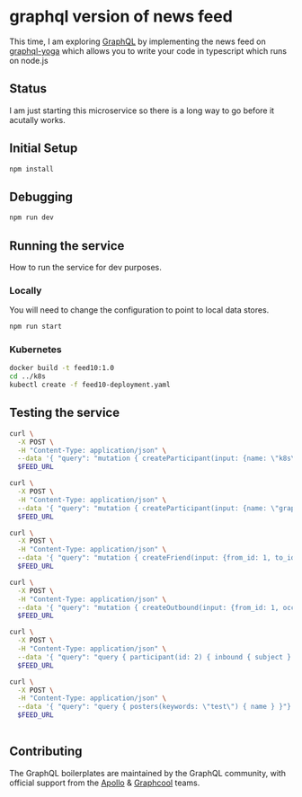 # graphql version of news feed 

This time, I am exploring [GraphQL](https://graphql.org/) by implementing the news feed on [graphql-yoga](https://github.com/prisma/graphql-yoga) which allows you to write your code in typescript which runs on node.js

## Status

I am just starting this microservice so there is a long way to go before it acutally works.

## Initial Setup

```bash
npm install
```

## Debugging

```bash
npm run dev
```
## Running the service

How to run the service for dev purposes.

### Locally

You will need to change the configuration to point to local data stores.

```bash
npm run start
```

### Kubernetes

```bash
docker build -t feed10:1.0
cd ../k8s
kubectl create -f feed10-deployment.yaml
```

## Testing the service

```bash
curl \
  -X POST \
  -H "Content-Type: application/json" \
  --data '{ "query": "mutation { createParticipant(input: {name: \"k8s\"}) { id } }"}' \
  $FEED_URL

curl \
  -X POST \
  -H "Content-Type: application/json" \
  --data '{ "query": "mutation { createParticipant(input: {name: \"graphql\"}) { id } }"}' \
  $FEED_URL

curl \
  -X POST \
  -H "Content-Type: application/json" \
  --data '{ "query": "mutation { createFriend(input: {from_id: 1, to_id: 2}) { to { id } } }"}' \
  $FEED_URL

curl \
  -X POST \
  -H "Content-Type: application/json" \
  --data '{ "query": "mutation { createOutbound(input: {from_id: 1, occurred: \"2019-09-12\", subject: \"test subject\", story: \"test story\"}) { from { id } } }" }' \
  $FEED_URL

curl \
  -X POST \
  -H "Content-Type: application/json" \
  --data '{ "query": "query { participant(id: 2) { inbound { subject } } }"}' \
  $FEED_URL

curl \
  -X POST \
  -H "Content-Type: application/json" \
  --data '{ "query": "query { posters(keywords: \"test\") { name } }"}' \
  $FEED_URL
  
```

## Contributing

The GraphQL boilerplates are maintained by the GraphQL community, with official support from the [Apollo](https://dev-blog.apollodata.com) & [Graphcool](https://blog.graph.cool/) teams.

